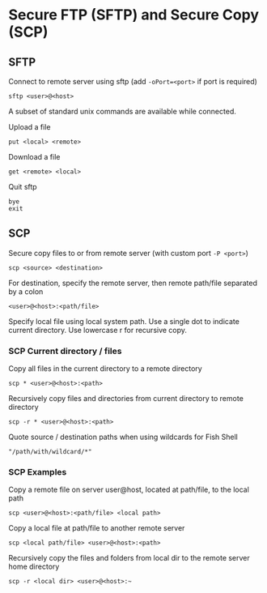 # Secure FTP (SFTP) and Secure Copy (SCP)

## SFTP

Connect to remote server using sftp (add `-oPort=<port>` if port is required)

    sftp <user>@<host>

A subset of standard unix commands are available while connected.

Upload a file

    put <local> <remote>

Download a file

    get <remote> <local>

Quit sftp

    bye
    exit

## SCP

Secure copy files to or from remote server (with custom port `-P <port>`)

    scp <source> <destination>

For destination, specify the remote server, then remote path/file separated by a colon

    <user>@<host>:<path/file>

Specify local file using local system path. Use a single dot to indicate current directory. Use lowercase r for recursive copy.

### SCP Current directory / files

Copy all files in the current directory to a remote directory

    scp * <user>@<host>:<path>

Recursively copy files and directories from current directory to remote directory

    scp -r * <user>@<host>:<path>

Quote source / destination paths when using wildcards for Fish Shell

    "/path/with/wildcard/*"

### SCP Examples

Copy a remote file on server user@host, located at path/file, to the local path

    scp <user>@<host>:<path/file> <local path>

Copy a local file at path/file to another remote server

    scp <local path/file> <user>@<host>:<path>

Recursively copy the files and folders from local dir to the remote server home directory

    scp -r <local dir> <user>@<host>:~
